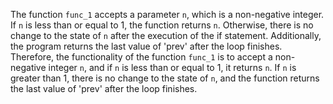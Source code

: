 The function `func_1` accepts a parameter `n`, which is a non-negative integer. If `n` is less than or equal to 1, the function returns `n`. Otherwise, there is no change to the state of `n` after the execution of the if statement. Additionally, the program returns the last value of 'prev' after the loop finishes. Therefore, the functionality of the function `func_1` is to accept a non-negative integer `n`, and if `n` is less than or equal to 1, it returns `n`. If `n` is greater than 1, there is no change to the state of `n`, and the function returns the last value of 'prev' after the loop finishes.